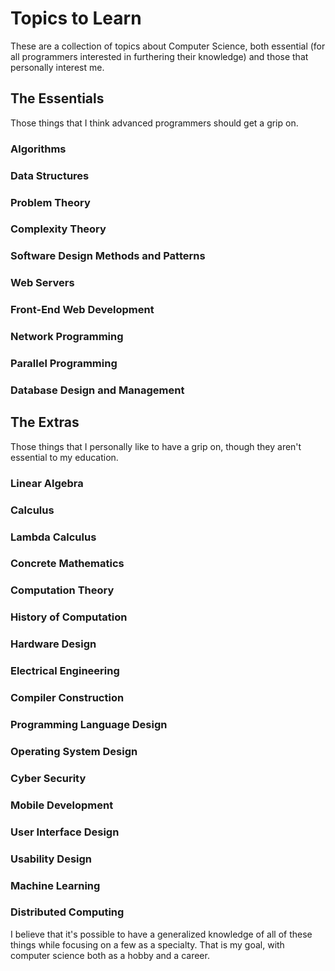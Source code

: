 # Topics to Learn
These are a collection of topics about Computer Science, both essential (for all programmers interested in furthering their knowledge) and those that personally interest me.  

## The Essentials
Those things that I think advanced programmers should get a grip on.  
### Algorithms
### Data Structures
### Problem Theory
### Complexity Theory
### Software Design Methods and Patterns
### Web Servers
### Front-End Web Development
### Network Programming
### Parallel Programming
### Database Design and Management

## The Extras
Those things that I personally like to have a grip on, though they aren't essential to my education.  
### Linear Algebra
### Calculus
### Lambda Calculus
### Concrete Mathematics
### Computation Theory
### History of Computation
### Hardware Design
### Electrical Engineering
### Compiler Construction
### Programming Language Design
### Operating System Design
### Cyber Security
### Mobile Development
### User Interface Design
### Usability Design
### Machine Learning
### Distributed Computing


I believe that it's possible to have a generalized knowledge of all of these things while focusing on a few as a specialty. That is my goal, with computer science both as a hobby and a career.
